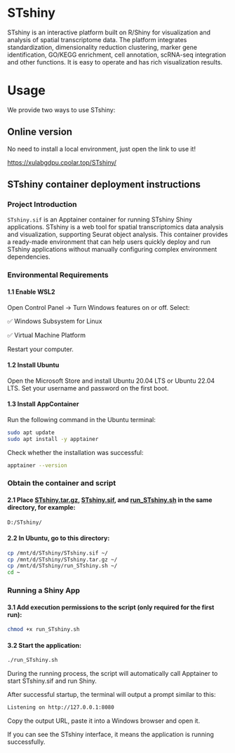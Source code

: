 # STshiny
STshiny is an interactive platform built on R/Shiny for visualization and analysis of spatial transcriptome data. The platform integrates standardization, dimensionality reduction clustering, marker gene identification, GO/KEGG enrichment, cell annotation, scRNA-seq integration and other functions. It is easy to operate and has rich visualization results.

# Usage

We provide two ways to use STshiny:

## Online version 

No need to install a local environment, just open the link to use it!

https://xulabgdpu.cpolar.top/STshiny/

## STshiny container deployment instructions
### Project Introduction
`STshiny.sif` is an Apptainer container for running STshiny Shiny applications. STshiny is a web tool for spatial transcriptomics data analysis and visualization, supporting Seurat object analysis. This container provides a ready-made environment that can help users quickly deploy and run STshiny applications without manually configuring complex environment dependencies.
### Environmental Requirements

#### 1.1 Enable WSL2
Open Control Panel → Turn Windows features on or off.
Select:

✅ Windows Subsystem for Linux

✅ Virtual Machine Platform

Restart your computer.
#### 1.2 Install Ubuntu
Open the Microsoft Store and install Ubuntu 20.04 LTS or Ubuntu 22.04 LTS.
Set your username and password on the first boot.
#### 1.3 Install AppContainer
Run the following command in the Ubuntu terminal:
```bash
sudo apt update
sudo apt install -y apptainer
```
Check whether the installation was successful:
```bash
apptainer --version
```
### Obtain the container and script
#### 2.1 Place [STshiny.tar.gz](https://drive.google.com/file/d/1QidApVHVUPPlZHM3cLIUu4Ryy3RHmM0J/view?usp=drive_link), [STshiny.sif](https://drive.google.com/file/d/1hcl4qEL8goQ9wjVwmSJTE34W75vkg3jj/view?usp=drive_link), and [run_STshiny.sh](https://drive.google.com/file/d/1ENhTAPqjS9MPtsz6FCDr6IfKvHfftraz/view?usp=drive_link) in the same directory, for example:
```bash
D:/STshiny/
```
#### 2.2 In Ubuntu, go to this directory:
```bash
cp /mnt/d/STshiny/STshiny.sif ~/
cp /mnt/d/STshiny/STshiny.tar.gz ~/
cp /mnt/d/STshiny/run_STshiny.sh ~/
cd ~
```
### Running a Shiny App
#### 3.1 Add execution permissions to the script (only required for the first run):
```bash
chmod +x run_STshiny.sh
```
#### 3.2 Start the application:
```bash
./run_STshiny.sh
```
During the running process, the script will automatically call Apptainer to start STshiny.sif and run Shiny.

After successful startup, the terminal will output a prompt similar to this:
```bash
Listening on http://127.0.0.1:8080
```
Copy the output URL, paste it into a Windows browser and open it.

If you can see the STshiny interface, it means the application is running successfully.

